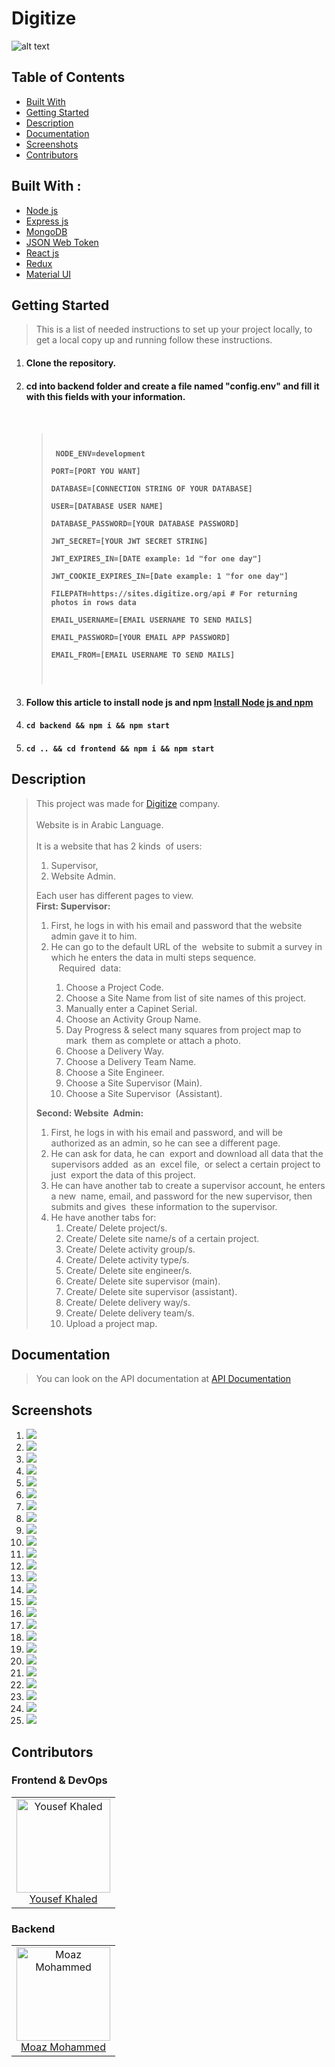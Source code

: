 # Digitize

![alt text](./Images/logoicon.png)

<h2>Table of Contents</h2>
<ul>
  <li><a href="#built-with--">Built With</a></li>
  <li><a href="#getting-started">Getting Started</a></li>
  <li><a href="#Description">Description</a></li>
  <li><a href="#Documentation">Documentation</a></li>
  <li><a href="#Screenshots">Screenshots</a></li>
  <li><a href="#Contributors">Contributors</a></li>
</ul>

<h2 href="#BuiltWith">Built With : </h2>
 <ul>
  <li><a href="https://www.w3schools.com/nodejs/">Node js</a></li>
  <li><a href="https://www.javatpoint.com/expressjs-tutorial">Express js</a></li>
  <li><a href="https://www.w3schools.in/mongodb/tutorials/">MongoDB</a></li>
  <li><a href="http://www.w3schools.me/aspnetcore/implement-jwt">JSON Web Token</a></li>
  <li><a href="https://www.w3schools.com/REACT/DEFAULT.ASP">React js</a></li>
  <li><a href="https://redux.js.org/">Redux</a></li>
  <li><a href="https://mui.com/material-ui/getting-started/templates/">Material UI</a></li>
 </ul>

<h2 href="#GettingStarted">Getting Started</h2>
<blockquote>
  <p>This is a list of needed instructions to set up your project locally, to get a local copy up and running follow these instructions.
 </p>
</blockquote>
<ol>
<li>
  <h4>Clone the repository.</h4>
 </li>
 <li>
  <h4>cd into backend folder and create a file named "config.env" and fill it with this fields with your information. <h4>  <br> <blockquote><code> <p> NODE_ENV=development <br>
PORT=[PORT YOU WANT] <br>
DATABASE=[CONNECTION STRING OF YOUR DATABASE] <br>
USER=[DATABASE USER NAME] <br>
DATABASE_PASSWORD=[YOUR DATABASE PASSWORD] <br>
JWT_SECRET=[YOUR JWT SECRET STRING] <br>
JWT_EXPIRES_IN=[DATE example: 1d "for one day"] <br>
JWT_COOKIE_EXPIRES_IN=[Date example: 1 "for one day"] <br>
FILEPATH=https://sites.digitize.org/api # For returning photos in rows data <br>
EMAIL_USERNAME=[EMAIL USERNAME TO SEND MAILS] <br>
EMAIL_PASSWORD=[YOUR EMAIL APP PASSWORD] <br>
EMAIL_FROM=[EMAIL USERNAME TO SEND MAILS] <br>
</p> </code></blockquote>
 </li>
 <li>
  <h4>Follow this article to install node js and npm <a href="https://phoenixnap.com/kb/install-node-js-npm-on-windows">Install Node js and npm</a></h4>
 </li>
 <li>
  <h4><code>cd backend && npm i && npm start</code></h4>
 </li>
 <li>
  <h4><code>cd .. && cd frontend && npm i && npm start</code></h4>
 </li>
 </ol>

<h2 href="#Description">Description</h2>
<blockquote>
  <p>
  This project was made for <a href="https://digitize.org/">Digitize</a> company.
  <br>
  <br>
Website is in Arabic Language.
<br>
<br>
It is a website that has 2 kinds  of users: 
<ol>
<li>Supervisor, </li>
<li>Website Admin.</li>
</ol>
 Each user has different pages to view. 
 <br>
 <strong>First: Supervisor:</strong>
 <br>
<ol>
<li>First, he logs in with his email and password that the website admin gave it to him.</li>
<li>He can go to the default URL of the  website to submit a survey in which he enters the data in multi steps sequence.</li>  
Required  data:  
<ol>
<li>Choose a Project Code.</li>
<li>Choose a Site Name from list of site names of this project.</li>
<li>Manually enter a Capinet Serial.</li>
<li>Choose an Activity Group Name. </li>
<li>Day Progress & select many squares from project map to mark  them as complete or attach a photo.</li> 
<li>Choose a Delivery Way.</li>
<li>Choose a Delivery Team Name.</li>
<li>Choose a Site Engineer.</li>
<li>Choose a Site Supervisor (Main).</li>
<li>Choose a Site Supervisor  (Assistant).</li></ol></li>
</ol>

<strong>Second: Website  Admin:</strong>
<br>

<ol> 
<li>First, he logs in with his email and password, and will be authorized as an admin, so he can see a different page.</li>
<li>He can ask for data, he can  export and download all data that the supervisors added  as an  excel file,  or select a certain project to just  export the data of this project.</li>
<li>
He can have another tab to create a supervisor account, he enters a new  name, email, and password for the new supervisor, then submits and gives  these information to the supervisor.</li>
<li>
He have another  tabs for:
<ol>
<li>Create/  Delete project/s.</li>
<li>Create/  Delete site  name/s of a  certain project.</li>
<li>Create/  Delete activity group/s.</li>
<li>Create/  Delete activity type/s. </li>
<li>Create/  Delete site  engineer/s.</li>
<li>Create/  Delete site  supervisor  (main).</li>
<li>Create/  Delete site  supervisor  (assistant).</li>
<li>Create/  Delete delivery way/s.</li>
<li>Create/  Delete delivery team/s.</li>
<li>Upload a project map. </li>
</ol>
</li>
</ol>
 </p>
</blockquote>

<h2 href="#Documentation">Documentation</h2>
<blockquote>
  <p>
  You can look on the API documentation at <a href="https://documenter.getpostman.com/view/22736405/2s93mAVL7z">API Documentation</a>
  </p>
</blockquote>

<h2 href="#Screenshots">Screenshots</h2>
<ol>
    <li>
    <img src="./images/1.png">
    </li>
    <li>
    <img src="./images/2.jpg">
    </li>
    <li>
    <img src="./images/3.png">
    </li>
    <li>
    <img src="./images/4.png">
    </li>
    <li>
    <img src="./images/5.png">
    </li>
    <li>
    <img src="./images/6.png">
    </li>
    <li>
    <img src="./images/7.png">
    </li>
    <li>
    <img src="./images/8.png">
    </li>
    <li>
    <img src="./images/9.png">
    </li>
    <li>
    <img src="./images/10.png">
    </li>
    <li>
    <img src="./images/11.png">
    </li>
    <li>
    <img src="./images/12.png">
    </li>
    <li>
    <img src="./images/13.png">
    </li>
    <li>
    <img src="./images/14.png">
    </li>
    <li>
    <img src="./images/15.png">
    </li>
    <li>
    <img src="./images/16.png">
    </li>
    <li>
    <img src="./images/17.png">
    </li>
    <li>
    <img src="./images/18.png">
    </li>
    <li>
    <img src="./images/19.png">
    </li>
    <li>
    <img src="./images/20.png">
    </li>
    <li>
    <img src="./images/21.png">
    </li>
    <li>
    <img src="./images/22.png">
    </li>
    <li>
    <img src="./images/23.png">
    </li>
    <li>
    <img src="./images/24.png">
    </li>
    <li>
    <img src="./images/25.png">
    </li>
</ol>

<h2 href="#Contributors">Contributors</h2>
<h3>Frontend & DevOps</h3>
<table> 
  <tbody>
    <tr>
      <td align="center">
        <img src="https://avatars.githubusercontent.com/u/70758177?v=4" alt="Yousef Khaled" width="150px">
        <br>
        <a href="https://github.com/Waer1">Yousef Khaled</a>
      </td>
    </tr>
  </tbody>
</table>
<h3>Backend</h3>
<table> 
  <tbody>
    <tr>
      <td align="center">
        <img src="https://avatars.githubusercontent.com/u/87096647?v=4" alt="Moaz Mohammed" width="150px">
        <br>
        <a href="https://github.com/MoazHassan2022">Moaz Mohammed</a>
      </td>
    </tr>
  </tbody>
</table>
